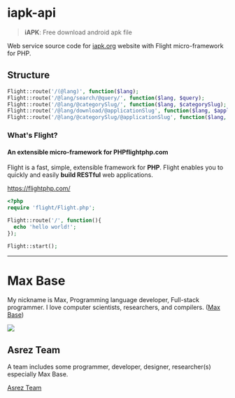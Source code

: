 # iapk-api

> **iAPK**: Free download android apk file

Web service source code for [iapk.org](https://iapk.org/) website with Flight micro-framework for PHP. 

## Structure

```php
Flight::route('/(@lang)', function($lang);
Flight::route('/@lang/search/@query/', function($lang, $query);
Flight::route('/@lang/@categorySlug/', function($lang, $categorySlug);
Flight::route('/@lang/download/@applicationSlug', function($lang, $applicationSlug);
Flight::route('/@lang/@categorySlug/@applicationSlug', function($lang, $categorySlug, $applicationSlug);
```

### What's Flight?

#### An extensible micro-framework for PHPflightphp.com

Flight is a fast, simple, extensible framework for **PHP**. Flight enables you to quickly and easily **build RESTful** web applications.

https://flightphp.com/

```php
<?php
require 'flight/Flight.php';

Flight::route('/', function(){
  echo 'hello world!';
});

Flight::start();
```

---------

# Max Base

My nickname is Max, Programming language developer, Full-stack programmer. I love computer scientists, researchers, and compilers. ([Max Base](https://maxbase.org/))

<a target="_blank" href="https://www.paypal.com/donate/?cmd=_donations&business=maxbasecode@gmail.com&currency_code=USD&source=url&item_name=Donate:+Supporting+my+open+source+activities+GitHub.com/basemax&item_number=GitHub,+Inc">
<img src="https://raw.githubusercontent.com/BaseMax/BaseMax/master/donate.gif">
</a>

## Asrez Team

A team includes some programmer, developer, designer, researcher(s) especially Max Base.

[Asrez Team](https://www.asrez.com/)
